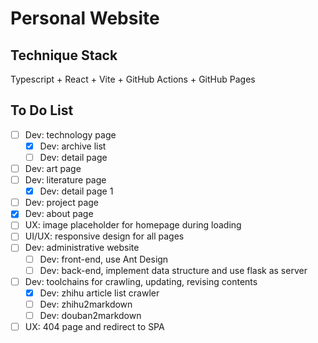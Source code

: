 # Personal Website

## Technique Stack
Typescript + React + Vite + GitHub Actions + GitHub Pages

## To Do List
- [ ] Dev: technology page
  - [x] Dev: archive list
  - [ ] Dev: detail page
- [ ] Dev: art page
- [ ] Dev: literature page
  - [x] Dev: detail page 1
- [ ] Dev: project page
- [x] Dev: about page
- [ ] UX: image placeholder for homepage during loading
- [ ] UI/UX: responsive design for all pages
- [ ] Dev: administrative website
  - [ ] Dev: front-end, use Ant Design
  - [ ] Dev: back-end, implement data structure and use flask as server
- [ ] Dev: toolchains for crawling, updating, revising contents
  - [x] Dev: zhihu article list crawler
  - [ ] Dev: zhihu2markdown
  - [ ] Dev: douban2markdown
- [ ] UX: 404 page and redirect to SPA
